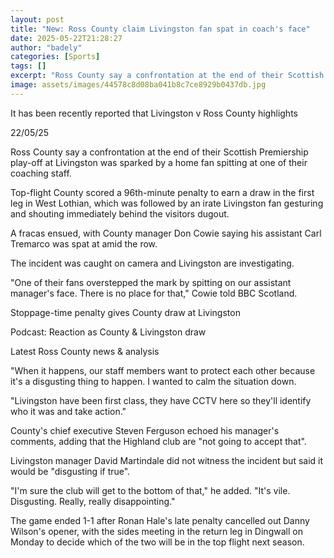 ```yaml
---
layout: post
title: "New: Ross County claim Livingston fan spat in coach's face"
date: 2025-05-22T21:28:27
author: "badely"
categories: [Sports]
tags: []
excerpt: "Ross County say a confrontation at the end of their Scottish Premiership play-off at Livingston was sparked by a home fan spitting at one of their coa"
image: assets/images/44578c8d08ba041b8c7ce8929b0437db.jpg
---
```


It has been recently reported that Livingston v Ross County highlights

22/05/25

Ross County say a confrontation at the end of their Scottish Premiership play-off at Livingston was sparked by a home fan spitting at one of their coaching staff.

Top-flight County scored a 96th-minute penalty to earn a draw in the first leg in West Lothian, which was followed by an irate Livingston fan gesturing and shouting immediately behind the visitors dugout. 

A fracas ensued, with County manager Don Cowie saying his assistant Carl Tremarco was spat at amid the row.

The incident was caught on camera and Livingston are investigating.

"One of their fans overstepped the mark by spitting on our assistant manager's face. There is no place for that," Cowie told BBC Scotland.

Stoppage-time penalty gives County draw at Livingston

Podcast: Reaction as County & Livingston draw

Latest Ross County news & analysis

"When it happens, our staff members want to protect each other because it's a disgusting thing to happen. I wanted to calm the situation down.

"Livingston have been first class, they have CCTV here so they'll identify who it was and take action."

County's chief executive Steven Ferguson echoed his manager's comments, adding that the Highland club are "not going to accept that".

Livingston manager David Martindale did not witness the incident but said it would be "disgusting if true".

"I'm sure the club will get to the bottom of that," he added. "It's vile. Disgusting. Really, really disappointing."

The game ended 1-1 after Ronan Hale's late penalty cancelled out Danny Wilson's opener, with the sides meeting in the return leg in Dingwall on Monday to decide which of the two will be in the top flight next season.

